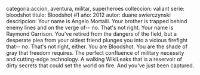 categoria:accion, aventura, militar, superheroes
colleccion: valiant
serie: bloodshot
titulo: Bloodshot #1
año: 2012
autor: duane swierczynski
descripcion: Your name is Angelo Mortalli. Your brother is trapped behind enemy lines and on the verge of-- no. That's not right. Your name is Raymond Garrison. You've retired from the dangers of the field, but a desperate plea from your oldest friend plunges you into a vicious firefight that-- no. That's not right, either. You are Bloodshot. You are the shade of gray that freedom requires. The perfect confluence of military necessity and cutting-edge technology. A walking WikiLeaks that is a reservoir of dirty secrets that could set the world on fire. And you've just been captured.
